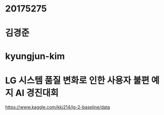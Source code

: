 # 20175275
# 김경준
# kyungjun-kim
# LG 시스템 품질 변화로 인한 사용자 불편 예지 AI 경진대회
https://www.kaggle.com/kkj214/lg-2-baseline/data
